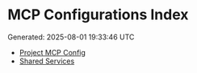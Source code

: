 # MCP Configurations Index
Generated: 2025-08-01 19:33:46 UTC

- [Project MCP Config](./project-mcp-config.json)
- [Shared Services](./services/)
